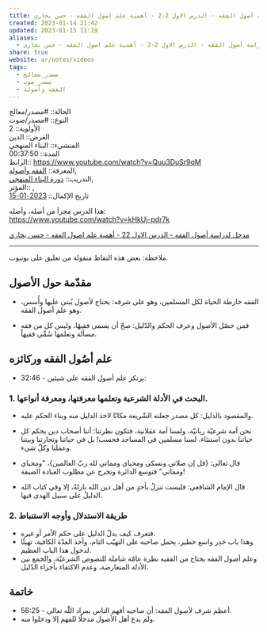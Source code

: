 ```yaml
---  
title: مدخل لدراسة أصول الفقه - الدرس الاول 2-2 - أهمية علم اصول الفقه - حسن بخاري  
created: 2023-01-14 21:42  
updated: 2023-01-15 11:19  
aliases:  
  - مدخل لدراسة أصول الفقه - الدرس الاول 2-2 - أهمية علم اصول الفقه - حسن بخاري  
share: true  
website: ar/notes/videos  
tags:  
  - مصدر_معالج  
  - مصدر_صوت  
  - الفقه وأصوله  
---  
```

  
  
  
الحالة:: #مصدر/معالج  
النوع:: #مصدر/صوت  
اﻷولوية:: 2  
الغرض:: الدين  
المنشيء:: البناء المنهجي  
المدة:: 00:37:50  
الرابط:: <https://www.youtube.com/watch?v=Quu3DuSr9qM>  
المعرفة:: [الفقه وأصوله](%D8%A7%D9%84%D9%81%D9%82%D9%87%20%D9%88%D8%A3%D8%B5%D9%88%D9%84%D9%87.md),  
التدريب:: [دورة البناء المنهجي](%D8%AF%D9%88%D8%B1%D8%A9%20%D8%A7%D9%84%D8%A8%D9%86%D8%A7%D8%A1%20%D8%A7%D9%84%D9%85%D9%86%D9%87%D8%AC%D9%8A.md),  
المؤثر:: ,  
تاريخ اﻹكمال:: [2023-01-15](2023-01-15.md)  
  
هذا الدرس مجزأ من أصله، وأصله:  
<https://www.youtube.com/watch?v=kHkUj-pdr7k>  
  
[مدخل لدراسة أصول الفقه - الدرس الاول 22 - أهمية علم اصول الفقه - حسن بخاري](https://www.youtube.com/watch?v=Quu3DuSr9qM)  
  
---  
  
ملاحظة: بعض هذه النقاط منقولة من تعليق على يوتيوب.  
  
## مقدّمة حول الأصول  
  
- الفقه خارطة الحياة لكل المسلمين، وهو على شرفه: يحتاج لأصول يُبنى عليها وأُسس، وهو علم أصول الفقه.  
  
- فمن حصّل الأصول وعرف الحكم والدّليل: صحّ أن يسمى فقيهًا، وليس كل من فقه مسألة وتعلمها سُمِّي فقيهاً.  
  
## علم أصُول الفقه وركائزه  
  
- 32:46 - يرتكز علم أصول الفقه على شيئين:  
  
### 1. البحث في الأدلة الشرعية وتعلمها معرفتها، ومعرفة أنواعها.  
  
- والمقصود بالدليل: كل مصدر جعلته الشّريعة مكانًا لاخذ الدليل منه وبناء الحكم عليه.  
  
- نحن أمة شرعيّة ربانيّة، ولسنا أمة عقلانية، فتكون نظرتنا: أننا أصحاب دين يحكم كل حياتنا بدون استنثاء، لسنا مسلمين في المساجد فحسب! بل في حياتنا وتجارتنا وبيتنا وعملنا وكلّ شيء.  
  
- قال تعالى: {قل إن صلاتي ونسكي ومحياي ومماتي لله ربّ العالمين}، "ومحياي ومماتي" فتوسع الدائرة وتخرج عن مطلوب العبادة الضيقة!  
  
- قال الإمام الشافعي: فليست تنزلُ بأحدٍ من أهل دين الله نازلةٌ، إلا وفي كتاب الله الدليلُ على سبيل الهدى فيها.  
  
### 2. طريقة الاستدلال وأوجه الاستنباط  
  
- فتعرف كيف يدلّ الدليل على حكم الأمر أو غيره.  
- وهذا باب حَدِر واسع خطير، يحمل صاحبه على التهيّب التام، وأخذ العدّة الكافية، تهيئًا لدخول هذا الباب العظيم.  
- وعلم أصول الفقه يحتاج من الفقيه نظرة عامّة شاملة للنصوص الشرعيّة، والجمع بين الأدلة المتعارضة، وعدم الاكتفاء بأجزاء الدّليل.  
  
## خاتمة  
  
- 56:25 - أعظم شرف لأصول الفقه: أن صاحبه أفهم الناس بمراد اللّٰه تعالى.  
- ولم يدع أهل الأصول مدخلًا للفهم إلا ودخلوا منه.  
